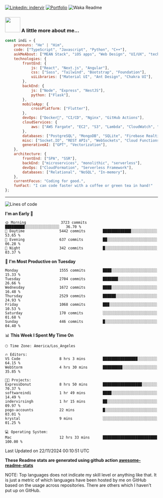 

[![Linkedin: indervir](https://img.shields.io/badge/-Indervir%20Singh-blue?style=flat-square&logo=Linkedin&logoColor=white&link=https://www.linkedin.com/in/indervir-singh/)](https://www.linkedin.com/in/indervir-singh/)
[![Portfolio](https://img.shields.io/badge/Developer%20Portfolio-46a2f1.svg?&style=flat-square&logo=Google-Chrome&logoColor=white&link=https://www.softwareindi.com/)](https://www.softwareindi.com)
![Waka Readme](https://github.com/indervirsingh/indervirsingh/workflows/Waka%20Readme/badge.svg)

<!-- ### 📫 Like to meet me?

Pick a slot if you'd like to meet me and chat about anything you are passionate about - but make sure to describe the agenda

<a href="https://calendly.com/anmol098/30min" target="_blank"><img width="498" alt="meet_link" src="https://user-images.githubusercontent.com/15426564/144297439-f530f383-e73e-41e0-9914-a9b7d3f432e5.png"></a>

👇 Hit in your console or terminal to connect with me.

```bash
npx anmol
```
**👆 This command line tool can be found at [npx anmol](https://github.com/anmol098/npx_card)** -->

### <img src="https://media.giphy.com/media/VgCDAzcKvsR6OM0uWg/giphy.gif" width="50"> A little more about me...  

```javascript
const indi = {
    pronouns: "He" | "Him",
    code: ["TypeScript", "Javascript", "Python", "C++"],
    askMeAbout: ["MEAN Stack", "iOS apps", "Web Design", "UI/UX", "tech trends"],
    technologies: {
        frontEnd: {
            js: ["React", "Next.js", "Angular"],
            css: ["Sass", "Tailwind", "Bootstrap", "Foundation"],
            uiLibraries: ["Material UI", "Ant Design", "Chakra UI"],
        },
        backEnd: {
            js: ["Node", "Express", "NestJS"],
            python: ["Flask"],
        },
        mobileApp: {
            crossPlatform: ["Flutter"],
        },
        devOps: ["Docker🐳", "CI/CD", "Nginx", "GitHub Actions"],
        cloudServices: {
            aws: ["AWS Fargate", "EC2", "S3", "Lambda", "CloudWatch", "RDS"],
        },
        databases: ["PostgreSQL", "MongoDB", "SQLite", "Firebase Realtime DB", "redis"],
        misc: ["Socket.IO", "REST APIs", "WebSockets", "Cloud Functions"],
        generativeAI: ["GPT", "Vectorization"],
    },
    architecture: {
        frontEnd: ["SPA", "SSR"],
        backEnd: ["microservices", "monolithic", "serverless"],
        devOps: ["CloudFormation", "Serverless Framework"],
        databases: ["Relational", "NoSQL", "In-memory"],
    },
    currentFocus: "Coding for good.",
    funFact: "I can code faster with a coffee or green tea in hand!"
};
```


---
<!--START_SECTION:waka-->
![Lines of code](https://img.shields.io/badge/From%20Hello%20World%20I%27ve%20Written-3.7%20million%20lines%20of%20code-blue)

**I'm an Early 🐤** 

```text
🌞 Morning                3723 commits        █████████░░░░░░░░░░░░░░░░   36.70 % 
🌆 Daytime                5442 commits        █████████████░░░░░░░░░░░░   53.65 % 
🌃 Evening                637 commits         ██░░░░░░░░░░░░░░░░░░░░░░░   06.28 % 
🌙 Night                  342 commits         █░░░░░░░░░░░░░░░░░░░░░░░░   03.37 % 
```
📅 **I'm Most Productive on Tuesday** 

```text
Monday                   1555 commits        ████░░░░░░░░░░░░░░░░░░░░░   15.33 % 
Tuesday                  2704 commits        ███████░░░░░░░░░░░░░░░░░░   26.66 % 
Wednesday                1672 commits        ████░░░░░░░░░░░░░░░░░░░░░   16.48 % 
Thursday                 2529 commits        ██████░░░░░░░░░░░░░░░░░░░   24.93 % 
Friday                   1068 commits        ███░░░░░░░░░░░░░░░░░░░░░░   10.53 % 
Saturday                 170 commits         ░░░░░░░░░░░░░░░░░░░░░░░░░   01.68 % 
Sunday                   446 commits         █░░░░░░░░░░░░░░░░░░░░░░░░   04.40 % 
```


📊 **This Week I Spent My Time On** 

```text
🕑︎ Time Zone: America/Los_Angeles

🔥 Editors: 
VS Code                  8 hrs 3 mins        ████████████████░░░░░░░░░   64.15 % 
WebStorm                 4 hrs 30 mins       █████████░░░░░░░░░░░░░░░░   35.85 % 

🐱‍💻 Projects: 
ExpressDonut             8 hrs 50 mins       ██████████████████░░░░░░░   70.37 % 
softwareindi             1 hr 49 mins        ████░░░░░░░░░░░░░░░░░░░░░   14.49 % 
indervirsingh            1 hr 15 mins        ██░░░░░░░░░░░░░░░░░░░░░░░   09.97 % 
pogo-accounts            22 mins             █░░░░░░░░░░░░░░░░░░░░░░░░   03.01 % 
krystal                  9 mins              ░░░░░░░░░░░░░░░░░░░░░░░░░   01.25 % 

💻 Operating System: 
Mac                      12 hrs 33 mins      █████████████████████████   100.00 % 
```


 Last Updated on 22/11/2024 00:10:51 UTC
<!--END_SECTION:waka-->

**These Readme stats are generated using github action [awesome-readme-stats](https://github.com/anmol098/waka-readme-stats)**

NOTE: Top languages does not indicate my skill level or anything like that. It is just a metric of which languages have been hosted by me on GitHub based on the usage across repositories. There are others which I haven't put up on GitHub.
